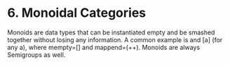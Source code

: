 # 6. Monoidal Categories

Monoids are data types that can be instantiated empty and be smashed together without losing any information. A common example is and [a] (for any a), where mempty=[] and mappend=(++). Monoids are always Semigroups as well.
